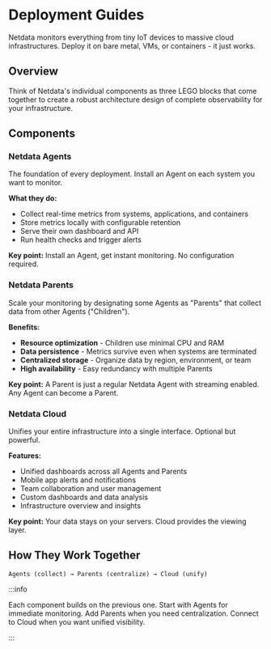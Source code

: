 # Deployment Guides

Netdata monitors everything from tiny IoT devices to massive cloud infrastructures. Deploy it on bare metal, VMs, or containers - it just works.

## Overview

Think of Netdata's individual components as three LEGO blocks that come together to create a robust architecture design of complete observability for your infrastructure.

## Components

### Netdata Agents
The foundation of every deployment. Install an Agent on each system you want to monitor.

**What they do:**
- Collect real-time metrics from systems, applications, and containers
- Store metrics locally with configurable retention
- Serve their own dashboard and API
- Run health checks and trigger alerts

**Key point:** Install an Agent, get instant monitoring. No configuration required.

### Netdata Parents
Scale your monitoring by designating some Agents as "Parents" that collect data from other Agents ("Children").

**Benefits:**
- **Resource optimization** - Children use minimal CPU and RAM
- **Data persistence** - Metrics survive even when systems are terminated
- **Centralized storage** - Organize data by region, environment, or team
- **High availability** - Easy redundancy with multiple Parents

**Key point:** A Parent is just a regular Netdata Agent with streaming enabled. Any Agent can become a Parent.

### Netdata Cloud
Unifies your entire infrastructure into a single interface. Optional but powerful.

**Features:**
- Unified dashboards across all Agents and Parents
- Mobile app alerts and notifications
- Team collaboration and user management
- Custom dashboards and data analysis
- Infrastructure overview and insights

**Key point:** Your data stays on your servers. Cloud provides the viewing layer.

## How They Work Together

```
Agents (collect) → Parents (centralize) → Cloud (unify)
```

:::info

Each component builds on the previous one. Start with Agents for immediate monitoring. Add Parents when you need centralization. Connect to Cloud when you want unified visibility.

:::